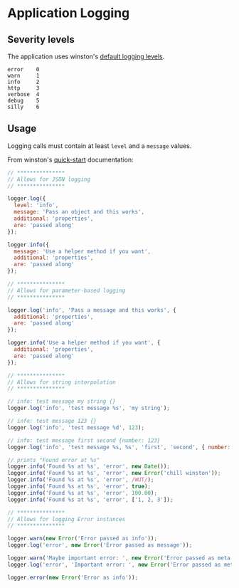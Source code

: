 #  Application Logging


##  Severity levels

The application uses winston's
[default logging levels](https://github.com/winstonjs/winston#logging-levels).

```
error    0
warn     1
info     2
http     3
verbose  4
debug    5
silly    6
```


##  Usage

Logging calls must contain at least `level` and a `message` values.

From winston's
[quick-start](https://github.com/winstonjs/winston/blob/master/examples/quick-start.js)
documentation:

```javascript
// ***************
// Allows for JSON logging
// ***************

logger.log({
  level: 'info',
  message: 'Pass an object and this works',
  additional: 'properties',
  are: 'passed along'
});

logger.info({
  message: 'Use a helper method if you want',
  additional: 'properties',
  are: 'passed along'
});

// ***************
// Allows for parameter-based logging
// ***************

logger.log('info', 'Pass a message and this works', {
  additional: 'properties',
  are: 'passed along'
});

logger.info('Use a helper method if you want', {
  additional: 'properties',
  are: 'passed along'
});

// ***************
// Allows for string interpolation
// ***************

// info: test message my string {}
logger.log('info', 'test message %s', 'my string');

// info: test message 123 {}
logger.log('info', 'test message %d', 123);

// info: test message first second {number: 123}
logger.log('info', 'test message %s, %s', 'first', 'second', { number: 123 });

// prints "Found error at %s"
logger.info('Found %s at %s', 'error', new Date());
logger.info('Found %s at %s', 'error', new Error('chill winston'));
logger.info('Found %s at %s', 'error', /WUT/);
logger.info('Found %s at %s', 'error', true);
logger.info('Found %s at %s', 'error', 100.00);
logger.info('Found %s at %s', 'error', ['1, 2, 3']);

// ***************
// Allows for logging Error instances
// ***************

logger.warn(new Error('Error passed as info'));
logger.log('error', new Error('Error passed as message'));

logger.warn('Maybe important error: ', new Error('Error passed as meta'));
logger.log('error', 'Important error: ', new Error('Error passed as meta'));

logger.error(new Error('Error as info'));
```
